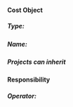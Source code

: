 #### Cost Object

##### Type:
##### Name:
##### Projects can inherit

#### Responsibility

##### Operator:
